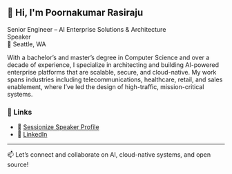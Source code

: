 ## 👋 Hi, I'm Poornakumar Rasiraju

Senior Engineer – AI Enterprise Solutions & Architecture  
Speaker  
📍 Seattle, WA

With a bachelor’s and master’s degree in Computer Science and over a decade of experience, I specialize in architecting and building AI-powered enterprise platforms that are scalable, secure, and cloud-native. My work spans industries including telecommunications, healthcare, retail, and sales enablement, where I’ve led the design of high-traffic, mission-critical systems.

### 🔗 Links

- 🎤 [Sessionize Speaker Profile](https://sessionize.com/poornakumar-rasiraju/)
- 💼 [LinkedIn](https://www.linkedin.com/in/poornakumar-rasiraju-50a753122)

---

📫 Let’s connect and collaborate on AI, cloud-native systems, and open source!
